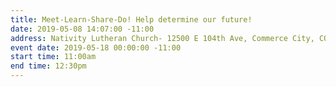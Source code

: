 ```yaml
---
title: Meet-Learn-Share-Do! Help determine our future!
date: 2019-05-08 14:07:00 -11:00
address: Nativity Lutheran Church- 12500 E 104th Ave, Commerce City, CO 80022
event date: 2019-05-18 00:00:00 -11:00
start time: 11:00am
end time: 12:30pm
---
```


